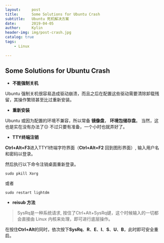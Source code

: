 ```yaml
---
layout:     post
title:      Some Solutions for Ubuntu Crash
subtitle:   Ubuntu 死机解决方案
date:       2019-04-05
author:     Kylin
header-img: img/post-crash.jpg
catalog: true
tags:
    - Linux
   
---
```


## Some Solutions for Ubuntu Crash

- **不能强制关机**


 Ubuntu 强制关机很容易造成驱动崩溃，而且之后在配置这些驱动需要清除卸载残留，其操作繁琐甚至比过重新安装。


- **重新安装**


 Ubuntu 或因为配置的环境不兼容，所以常备 **镜像盘**， **环境包储存盘**。
 当然，这也是实在没有办法了😔
 不过只要有准备，一个小时也就弄好了。


- **TTY终端注销**


 **Ctrl+Alt+F3**进入TTY1终端字符界面（**Ctrl+Alt+F2** 回到图形界面）, 输入用户名和密码以登录。

 然后执行以下命令注销桌面重新登录。

 ```<?
 sudo pkill Xorg
 ```
 或者

 ```<?
 sudo restart lightdm
 ```

- **reisub 方法**

 >SysRq是一种系统请求, 按住了Ctrl+Alt+SysRq键，这个时候输入的一切都会直接由 Linux 内核来处理，即可进行底层操作。

 在按住**Ctrl+Alt**的同时，依次按下**SysRq**、**R**、**E**、**I**、**S**、**U**、**B**，此时即可安全重启。
